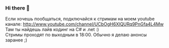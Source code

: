 ### Hi there 👋



Если хочешь пообщаться, подключайся к стримам на моем youtube канале: http://www.youtube.com/channel/UCbOgH6XlQURq9PnGfa4L4Mw  
Там ты найдешь лайв кодинг на C# и .net :)  
Стримы проходят по выходным в 18:00. Обычно я делаю анонсы заранее ;)

<!--
**pingvin1308/pingvin1308** is a ✨ _special_ ✨ repository because its `README.md` (this file) appears on your GitHub profile.

Here are some ideas to get you started:

- 🔭 I’m currently working on ...
- 🌱 I’m currently learning ...
- 👯 I’m looking to collaborate on ...
- 🤔 I’m looking for help with ...
- 💬 Ask me about ...
- 📫 How to reach me: ...
- 😄 Pronouns: ...
- ⚡ Fun fact: ...
-->
